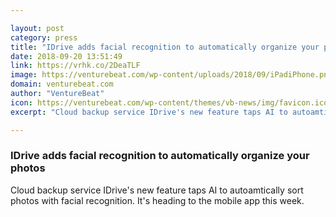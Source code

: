 ```yaml
---

layout: post
category: press
title: "IDrive adds facial recognition to automatically organize your photos"
date: 2018-09-20 13:51:49
link: https://vrhk.co/2DeaTLF
image: https://venturebeat.com/wp-content/uploads/2018/09/iPadiPhone.png?fit=2904%2C1741&strip=all
domain: venturebeat.com
author: "VentureBeat"
icon: https://venturebeat.com/wp-content/themes/vb-news/img/favicon.ico
excerpt: "Cloud backup service IDrive's new feature taps AI to autoamtically sort photos with facial recognition. It's heading to the mobile app this week."

---
```


### IDrive adds facial recognition to automatically organize your photos

Cloud backup service IDrive's new feature taps AI to autoamtically sort photos with facial recognition. It's heading to the mobile app this week.